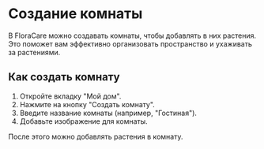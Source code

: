 # Создание комнаты
В FloraCare можно создавать комнаты, чтобы добавлять в них растения. Это поможет вам эффективно организовать пространство и ухаживать за растениями.

## Как создать комнату
1. Откройте вкладку "Мой дом".
2. Нажмите на кнопку "Создать комнату".
3. Введите название комнаты (например, "Гостиная").
4. Добавьте изображение для комнаты.

После этого можно добавлять растения в комнату.

